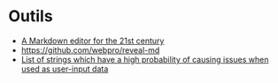 # Outils

- [A Markdown editor for the 21st century](https://www.zettlr.com/)
- https://github.com/webpro/reveal-md
- [List of strings which have a high probability of causing issues when used as user-input data](https://github.com/minimaxir/big-list-of-naughty-strings)
